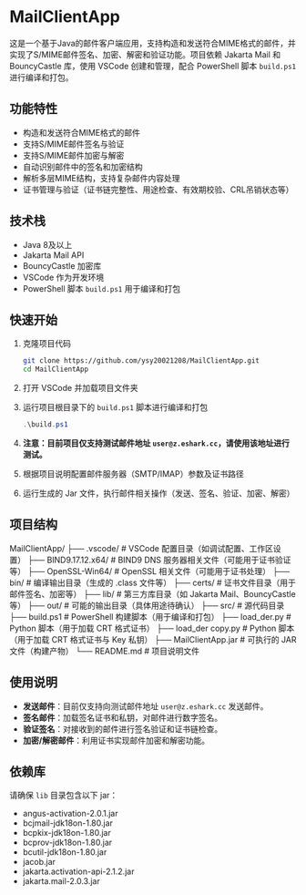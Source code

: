 # MailClientApp

这是一个基于Java的邮件客户端应用，支持构造和发送符合MIME格式的邮件，并实现了S/MIME邮件签名、加密、解密和验证功能。项目依赖 Jakarta Mail 和 BouncyCastle 库，使用 VSCode 创建和管理，配合 PowerShell 脚本 `build.ps1` 进行编译和打包。

## 功能特性

- 构造和发送符合MIME格式的邮件  
- 支持S/MIME邮件签名与验证  
- 支持S/MIME邮件加密与解密  
- 自动识别邮件中的签名和加密结构  
- 解析多层MIME结构，支持复杂邮件内容处理  
- 证书管理与验证（证书链完整性、用途检查、有效期校验、CRL吊销状态等）

## 技术栈

- Java 8及以上  
- Jakarta Mail API  
- BouncyCastle 加密库  
- VSCode 作为开发环境  
- PowerShell 脚本 `build.ps1` 用于编译和打包

## 快速开始

1. 克隆项目代码

    ```bash
    git clone https://github.com/ysy20021208/MailClientApp.git
    cd MailClientApp
    ```

2. 打开 VSCode 并加载项目文件夹

3. 运行项目根目录下的 `build.ps1` 脚本进行编译和打包

    ```powershell
    .\build.ps1
    ```

4. **注意：目前项目仅支持测试邮件地址 `user@z.eshark.cc`，请使用该地址进行测试。**

5. 根据项目说明配置邮件服务器（SMTP/IMAP）参数及证书路径

6. 运行生成的 Jar 文件，执行邮件相关操作（发送、签名、验证、加密、解密）

## 项目结构

MailClientApp/
├── .vscode/                  # VSCode 配置目录（如调试配置、工作区设置）
├── BIND9.17.12.x64/          # BIND9 DNS 服务器相关文件（可能用于证书验证等）
├── OpenSSL-Win64/            # OpenSSL 相关文件（可能用于证书处理）
├── bin/                      # 编译输出目录（生成的 .class 文件等）
├── certs/                    # 证书文件目录（用于邮件签名、加密等）
├── lib/                      # 第三方库目录（如 Jakarta Mail、BouncyCastle 等）
├── out/                      # 可能的输出目录（具体用途待确认）
├── src/                      # 源代码目录
├── build.ps1                 # PowerShell 构建脚本（用于编译和打包）
├── load_der.py               # Python 脚本（用于加载 CRT 格式证书）
├── load_der copy.py          # Python 脚本（用于加载 CRT 格式证书与 Key 私钥）
├── MailClientApp.jar         # 可执行的 JAR 文件（构建产物）
└── README.md                 # 项目说明文件

## 使用说明

- **发送邮件**：目前仅支持向测试邮件地址 `user@z.eshark.cc` 发送邮件。  
- **签名邮件**：加载签名证书和私钥，对邮件进行数字签名。  
- **验证签名**：对接收到的邮件进行签名验证和证书链检查。  
- **加密/解密邮件**：利用证书实现邮件加密和解密功能。

## 依赖库

请确保 `lib` 目录包含以下 jar：

- angus-activation-2.0.1.jar
- bcjmail-jdk18on-1.80.jar
- bcpkix-jdk18on-1.80.jar
- bcprov-jdk18on-1.80.jar
- bcutil-jdk18on-1.80.jar
- jacob.jar
- jakarta.activation-api-2.1.2.jar
- jakarta.mail-2.0.3.jar